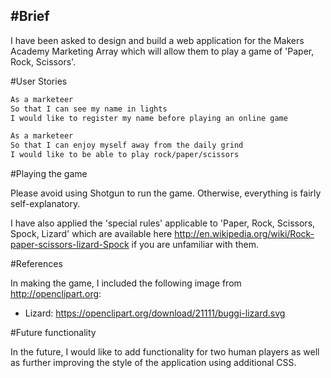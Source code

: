 #Brief
-------

I have been asked to design and build a web application for the Makers Academy Marketing Array which will allow them to play a game of 'Paper, Rock, Scissors'.

#User Stories

```sh
As a marketeer
So that I can see my name in lights
I would like to register my name before playing an online game

As a marketeer
So that I can enjoy myself away from the daily grind
I would like to be able to play rock/paper/scissors
```

#Playing the game

Please avoid using Shotgun to run the game.  Otherwise, everything is fairly self-explanatory.

I have also applied the 'special rules' applicable to 'Paper, Rock, Scissors, Spock, Lizard' which are available here http://en.wikipedia.org/wiki/Rock-paper-scissors-lizard-Spock if you are unfamiliar with them.

#References

In making the game, I included the following image from http://openclipart.org:

  - Lizard: https://openclipart.org/download/21111/buggi-lizard.svg

#Future functionality

In the future, I would like to add functionality for two human players as well as further improving the style of the application using additional CSS.
